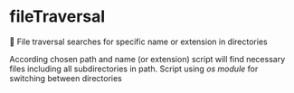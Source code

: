 # fileTraversal
:file_folder: File traversal searches for specific name or extension in directories

According chosen path and name (or extension) script will find necessary files including all subdirectories in path.
Script using *os module* for switching between directories

